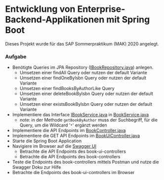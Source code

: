 # Entwicklung von Enterprise-Backend-Applikationen mit Spring Boot

Dieses Projekt wurde für das SAP Sommerpraktikum (MAK) 2020 angelegt.

### Aufgabe

* Benötigte Queries im JPA Repository ([IBookRepository.java](srv/src/main/java/com/sap/devcamp/bookstore/repositories/IBookRepository.java)) 
anlegen. 
  * Umsetzen einer findAll Query oder nutzen der default Variante
  * Umsetzen einer findOneByIsbn Query oder nutzen der default Variante
  * Umsetzen einer findBooksByAuthorLike Query
  * Umsetzen einer deleteBookByIsbn Query oder nutzen der default Variante
  * Umsetzen einer existsBookByIsbn Query oder nutzen der default Variante
* Implementiere das Interface [IBookService.java](srv/src/main/java/com/sap/devcamp/bookstore/services/IBookService.java) in [BookService.java](srv/src/main/java/com/sap/devcamp/bookstore/services/BookService.java)
  * note: in der Methode `getBookByAuthor` muss der Suchbegriff, für die Query, um die Wildcard '`*`' ergänzt werden 
* Implementiere die API Endpoints im [BookController.java](srv/src/main/java/com/sap/devcamp/bookstore/rest/BookController.java)
* Implementiere die GET API Endpoints im [BookUiController.java](srv/src/main/java/com/sap/devcamp/bookstore/rest/BookUiController.java)
* Starte die Spring Boot Application 
* Navigiere im Browser auf die [Swagger UI](http://localhost:8080/swagger-ui.html)
  * Betrachte die API Endpoints des book-ui-controllers
  * Betrachte die API Endpoints des book-controllers
* Teste die Endpoints des book-controllers mittels Postman und nutze die Swagger Doku zur Hilfe
* Betrachte die Endpoints des book-ui-controllers im Browser
